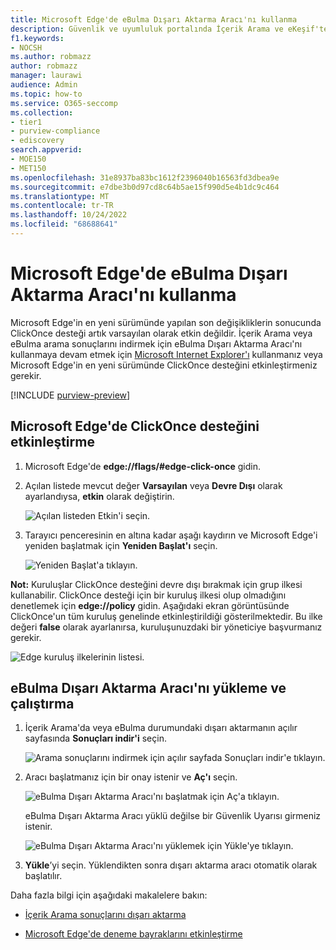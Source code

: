 ```yaml
---
title: Microsoft Edge'de eBulma Dışarı Aktarma Aracı'nı kullanma
description: Güvenlik ve uyumluluk portalında İçerik Arama ve eKeşif'ten arama sonuçlarını indirmek için Microsoft Edge'in en yeni sürümünü kullanmak için ClickOnce desteğini etkinleştirmeniz gerekir.
f1.keywords:
- NOCSH
ms.author: robmazz
author: robmazz
manager: laurawi
audience: Admin
ms.topic: how-to
ms.service: O365-seccomp
ms.collection:
- tier1
- purview-compliance
- ediscovery
search.appverid:
- MOE150
- MET150
ms.openlocfilehash: 31e8937ba83bc1612f2396040b16563fd3dbea9e
ms.sourcegitcommit: e7dbe3b0d97cd8c64b5ae15f990d5e4b1dc9c464
ms.translationtype: MT
ms.contentlocale: tr-TR
ms.lasthandoff: 10/24/2022
ms.locfileid: "68688641"
---
```

# <a name="use-the-ediscovery-export-tool-in-microsoft-edge"></a>Microsoft Edge'de eBulma Dışarı Aktarma Aracı'nı kullanma

Microsoft Edge'in en yeni sürümünde yapılan son değişikliklerin sonucunda ClickOnce desteği artık varsayılan olarak etkin değildir. İçerik Arama veya eBulma arama sonuçlarını indirmek için eBulma Dışarı Aktarma Aracı'nı kullanmaya devam etmek için [Microsoft Internet Explorer'ı](https://support.microsoft.com/help/17621/internet-explorer-downloads) kullanmanız veya Microsoft Edge'in en yeni sürümünde ClickOnce desteğini etkinleştirmeniz gerekir.

[!INCLUDE [purview-preview](../includes/purview-preview.md)]

## <a name="enable-clickonce-support-in-microsoft-edge"></a>Microsoft Edge'de ClickOnce desteğini etkinleştirme

1. Microsoft Edge'de **edge://flags/#edge-click-once** gidin.

2. Açılan listede mevcut değer **Varsayılan** veya **Devre Dışı** olarak ayarlandıysa, **etkin** olarak değiştirin.

   ![Açılan listeden Etkin'i seçin.](../media/ClickOnceimage1.png)

3. Tarayıcı penceresinin en altına kadar aşağı kaydırın ve Microsoft Edge'i yeniden başlatmak için **Yeniden Başlat'ı** seçin.

   ![Yeniden Başlat'a tıklayın.](../media/ClickOnceimage2.png)

**Not:** Kuruluşlar ClickOnce desteğini devre dışı bırakmak için grup ilkesi kullanabilir. ClickOnce desteği için bir kuruluş ilkesi olup olmadığını denetlemek için **edge://policy** gidin. Aşağıdaki ekran görüntüsünde ClickOnce'un tüm kuruluş genelinde etkinleştirildiği gösterilmektedir. Bu ilke değeri **false** olarak ayarlanırsa, kuruluşunuzdaki bir yöneticiye başvurmanız gerekir.

![Edge kuruluş ilkelerinin listesi.](../media/ClickOnceimage3.png)

## <a name="install-and-run-the-ediscovery-export-tool"></a>eBulma Dışarı Aktarma Aracı'nı yükleme ve çalıştırma

1. İçerik Arama'da veya eBulma durumundaki dışarı aktarmanın açılır sayfasında **Sonuçları indir'i** seçin.

   ![Arama sonuçlarını indirmek için açılır sayfada Sonuçları indir'e tıklayın.](../media/ClickOnceExport1.png)

2. Aracı başlatmanız için bir onay istenir ve **Aç'ı** seçin.

   ![eBulma Dışarı Aktarma Aracı'nı başlatmak için Aç'a tıklayın.](../media/ClickOnceimage4.png)

   eBulma Dışarı Aktarma Aracı yüklü değilse bir Güvenlik Uyarısı girmeniz istenir. 

   ![eBulma Dışarı Aktarma Aracı'nı yüklemek için Yükle'ye tıklayın.](../media/ClickOnceimage5.png)

3. **Yükle**’yi seçin. Yüklendikten sonra dışarı aktarma aracı otomatik olarak başlatılır.

Daha fazla bilgi için aşağıdaki makalelere bakın:

- [İçerik Arama sonuçlarını dışarı aktarma](export-search-results.md)

- [Microsoft Edge'de deneme bayraklarını etkinleştirme](https://microsoftedgesupport.microsoft.com/hc/articles/360034075294-How-to-enable-experiment-flags-in-Microsoft-Edge-Insider-channels)
